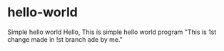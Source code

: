 # hello-world
Simple  hello world
Hello,
This is simple hello world program 
"This is 1st change made in !st branch ade by me."
